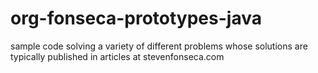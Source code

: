# org-fonseca-prototypes-java
sample code solving a variety of different problems whose solutions are typically published in articles at stevenfonseca.com
